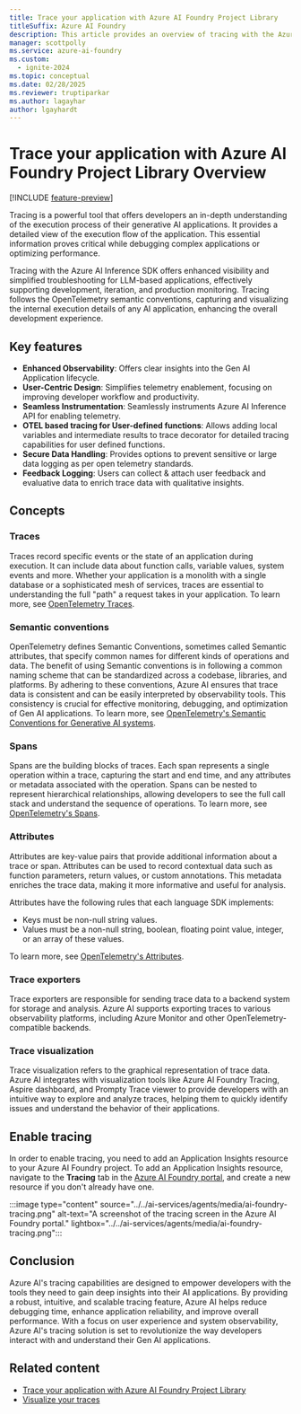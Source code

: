 ```yaml
---
title: Trace your application with Azure AI Foundry Project Library
titleSuffix: Azure AI Foundry
description: This article provides an overview of tracing with the Azure AI Foundry SDK.
manager: scottpolly
ms.service: azure-ai-foundry
ms.custom:
  - ignite-2024
ms.topic: conceptual
ms.date: 02/28/2025
ms.reviewer: truptiparkar
ms.author: lagayhar
author: lgayhardt
---
```


# Trace your application with Azure AI Foundry Project Library Overview

[!INCLUDE [feature-preview](../includes/feature-preview.md)]

Tracing is a powerful tool that offers developers an in-depth understanding of the execution process of their generative AI applications. It provides a detailed view of the execution flow of the application. This essential information proves critical while debugging complex applications or optimizing performance.

Tracing with the Azure AI Inference SDK offers enhanced visibility and simplified troubleshooting for LLM-based applications, effectively supporting development, iteration, and production monitoring. Tracing follows the OpenTelemetry semantic conventions, capturing and visualizing the internal execution details of any AI application, enhancing the overall development experience.

## Key features

- **Enhanced Observability**: Offers clear insights into the Gen AI Application lifecycle.
- **User-Centric Design**: Simplifies telemetry enablement, focusing on improving developer workflow and productivity.
- **Seamless Instrumentation**: Seamlessly instruments Azure AI Inference API for enabling telemetry.
- **OTEL based tracing for User-defined functions**: Allows adding local variables and intermediate results to trace decorator for detailed tracing capabilities for user defined functions.
- **Secure Data Handling**: Provides options to prevent sensitive or large data logging as per open telemetry standards.
- **Feedback Logging**: Users can collect & attach user feedback and evaluative data to enrich trace data with qualitative insights.

## Concepts

### Traces

Traces record specific events or the state of an application during execution. It can include data about function calls, variable values, system events and more. Whether your application is a monolith with a single database or a sophisticated mesh of services, traces are essential to understanding the full "path" a request takes in your application. To learn more, see [OpenTelemetry Traces](https://opentelemetry.io/docs/concepts/signals/traces/).

### Semantic conventions

OpenTelemetry defines Semantic Conventions, sometimes called Semantic attributes, that specify common names for different kinds of operations and data. The benefit of using Semantic conventions is in following a common naming scheme that can be standardized across a codebase, libraries, and platforms. By adhering to these conventions, Azure AI ensures that trace data is consistent and can be easily interpreted by observability tools. This consistency is crucial for effective monitoring, debugging, and optimization of Gen AI applications. To learn more, see [OpenTelemetry's Semantic Conventions for Generative AI systems](https://opentelemetry.io/docs/specs/semconv/gen-ai/).

### Spans

Spans are the building blocks of traces. Each span represents a single operation within a trace, capturing the start and end time, and any attributes or metadata associated with the operation. Spans can be nested to represent hierarchical relationships, allowing developers to see the full call stack and understand the sequence of operations. To learn more, see [OpenTelemetry's Spans](https://opentelemetry.io/docs/concepts/signals/traces/#spans).

### Attributes

Attributes are key-value pairs that provide additional information about a trace or span. Attributes can be used to record contextual data such as function parameters, return values, or custom annotations. This metadata enriches the trace data, making it more informative and useful for analysis.

Attributes have the following rules that each language SDK implements:

- Keys must be non-null string values.
- Values must be a non-null string, boolean, floating point value, integer, or an array of these values.

To learn more, see [OpenTelemetry's Attributes](https://opentelemetry.io/docs/concepts/signals/traces/#attributes).

### Trace exporters

Trace exporters are responsible for sending trace data to a backend system for storage and analysis. Azure AI supports exporting traces to various observability platforms, including Azure Monitor and other OpenTelemetry-compatible backends.

### Trace visualization

Trace visualization refers to the graphical representation of trace data. Azure AI integrates with visualization tools like Azure AI Foundry Tracing, Aspire dashboard, and Prompty Trace viewer  to provide developers with an intuitive way to explore and analyze traces, helping them to quickly identify issues and understand the behavior of their applications.

## Enable tracing

In order to enable tracing, you need to add an Application Insights resource to your Azure AI Foundry project. To add an Application Insights resource, navigate to the **Tracing** tab in the [Azure AI Foundry portal](https://ai.azure.com/), and create a new resource if you don't already have one.

:::image type="content" source="../../ai-services/agents/media/ai-foundry-tracing.png" alt-text="A screenshot of the tracing screen in the Azure AI Foundry portal." lightbox="../../ai-services/agents/media/ai-foundry-tracing.png":::

## Conclusion

Azure AI's tracing capabilities are designed to empower developers with the tools they need to gain deep insights into their AI applications. By providing a robust, intuitive, and scalable tracing feature, Azure AI helps reduce debugging time, enhance application reliability, and improve overall performance. With a focus on user experience and system observability, Azure AI's tracing solution is set to revolutionize the way developers interact with and understand their Gen AI applications.

## Related content

- [Trace your application with Azure AI Foundry Project Library](../how-to/develop/trace-local-sdk.md)
- [Visualize your traces](../how-to/develop/visualize-traces.md)
